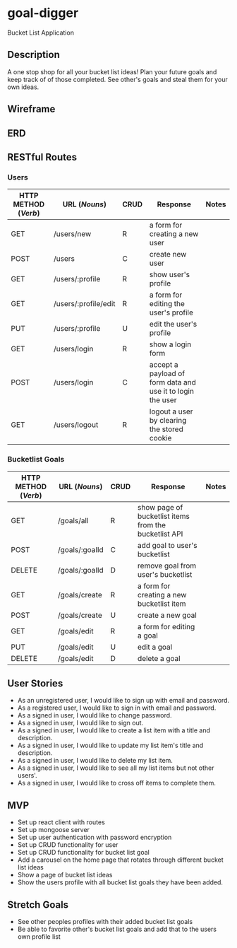 # goal-digger

Bucket List Application

## Description

A one stop shop for all your bucket list ideas! Plan your future goals and keep track of of those completed. See other's goals and steal them for your own ideas.

## Wireframe

## ERD

## RESTful Routes

### Users
| HTTP METHOD (_Verb_) | URL (_Nouns_)            | CRUD | Response                                                    | Notes |
| -------------------- | -------------            | ---- | --------                                                    | ----- |
| GET                  | /users/new               | R    | a form for creating a new user                              |       |
| POST                 | /users                   | C    | create new user                                             |       |
| GET                  | /users/:profile          | R    | show user's profile                                         |       |
| GET                  | /users/:profile/edit     | R    | a form for editing the user's profile                       |       |
| PUT                  | /users/:profile          | U    | edit the user's profile                                     |       |
| GET                  | /users/login             | R    | show a login form                                           |       |
| POST                 | /users/login             | C    | accept a payload of form data and use it to login the user  |       |
| GET                  | /users/logout            | R    | logout a user by clearing the stored cookie                 |       |

### Bucketlist Goals
| HTTP METHOD (_Verb_) | URL (_Nouns_)              | CRUD | Response                                                  | Notes |
| -------------------- | -------------              | ---- | --------                                                  | ----- |
| GET                  | /goals/all                 | R    | show page of bucketlist items from the bucketlist API     |       |
| POST                 | /goals/:goalId             | C    | add goal to user's bucketlist                             |       |
| DELETE               | /goals/:goalId             | D    | remove goal from user's bucketlist                        |       |
| GET                  | /goals/create              | R    | a form for creating a new bucketlist item                 |       |
| POST                 | /goals/create              | U    | create a new goal                                         |       |
| GET                  | /goals/edit                | R    | a form for editing a goal                                 |       |
| PUT                  | /goals/edit                | U    | edit a goal                                               |       |
| DELETE               | /goals/edit                | D    | delete a goal                                             |       |



## User Stories

- As an unregistered user, I would like to sign up with email and password.
- As a registered user, I would like to sign in with email and password.
- As a signed in user, I would like to change password.
- As a signed in user, I would like to sign out.
- As a signed in user, I would like to create a list item with a title and description.
- As a signed in user, I would like to update my list item's title and description.
- As a signed in user, I would like to delete my list item.
- As a signed in user, I would like to see all my list items but not other users'.
- As a signed in user, I would like to cross off items to complete them.

## MVP

- Set up react client with routes
- Set up mongoose server
- Set up user authentication with password encryption
- Set up CRUD functionality for user
- Set up CRUD functionality for bucket list goal
- Add a carousel on the home page that rotates through different bucket list ideas
- Show a page of bucket list ideas
- Show the users profile with all bucket list goals they have been added.

## Stretch Goals

- See other peoples profiles with their added bucket list goals
- Be able to favorite other's bucket list goals and add that to the users own profile list
